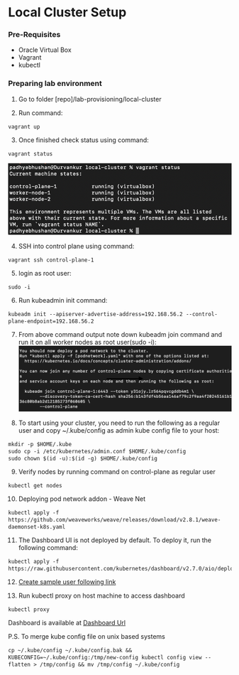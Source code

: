 # Local Cluster Setup 

### Pre-Requisites

- Oracle Virtual Box
- Vagrant
- kubectl

### Preparing lab environment

1. Go to folder [repo]/lab-provisioning/local-cluster

2. Run command:
 <pre><code>vagrant up</code></pre>
 
3. Once finished check status using command:
 <pre><code>vagrant status</code></pre>

 ![vagrant status](vagrant-status.png)

4. SSH into control plane using command:
 <pre><code>vagrant ssh control-plane-1</code></pre>

5. login as root user:
 <pre><code>sudo -i</code></pre>

6. Run kubeadmin init command:
 <pre><code>kubeadm init --apiserver-advertise-address=192.168.56.2 --control-plane-endpoint=192.168.56.2</code></pre>

7. From above command output note down kubeadm join command and run it on all worker nodes as root user(sudo -i): 
 ![kubeadm init output](kubeadm-init.png)


8. To start using your cluster, you need to run the following as a regular user and copy ~/.kube/config as admin kube config file to your host:
<pre><code>mkdir -p $HOME/.kube
sudo cp -i /etc/kubernetes/admin.conf $HOME/.kube/config
sudo chown $(id -u):$(id -g) $HOME/.kube/config</code></pre>

9. Verify nodes by running command on control-plane as regular user
<pre><code>kubectl get nodes</code></pre>

10. Deploying pod network addon - Weave Net
<pre><code>kubectl apply -f https://github.com/weaveworks/weave/releases/download/v2.8.1/weave-daemonset-k8s.yaml</code></pre>

11. The Dashboard UI is not deployed by default. To deploy it, run the following command:
<pre><code>kubectl apply -f https://raw.githubusercontent.com/kubernetes/dashboard/v2.7.0/aio/deploy/recommended.yaml</code></pre>

12. [Create sample user following link](https://github.com/kubernetes/dashboard/blob/master/docs/user/access-control/creating-sample-user.md)

13. Run kubectl proxy on host machine to access dashboard
<pre><code>kubectl proxy</code></pre>

Dashboard is available at [Dashboard Url](http://localhost:8001/api/v1/namespaces/kubernetes-dashboard/services/https:kubernetes-dashboard:/proxy/)

P.S. To merge kube config file on unix based systems
<pre><code>cp ~/.kube/config ~/.kube/config.bak && KUBECONFIG=~/.kube/config:/tmp/new-config kubectl config view --flatten > /tmp/config && mv /tmp/config ~/.kube/config</code></pre>